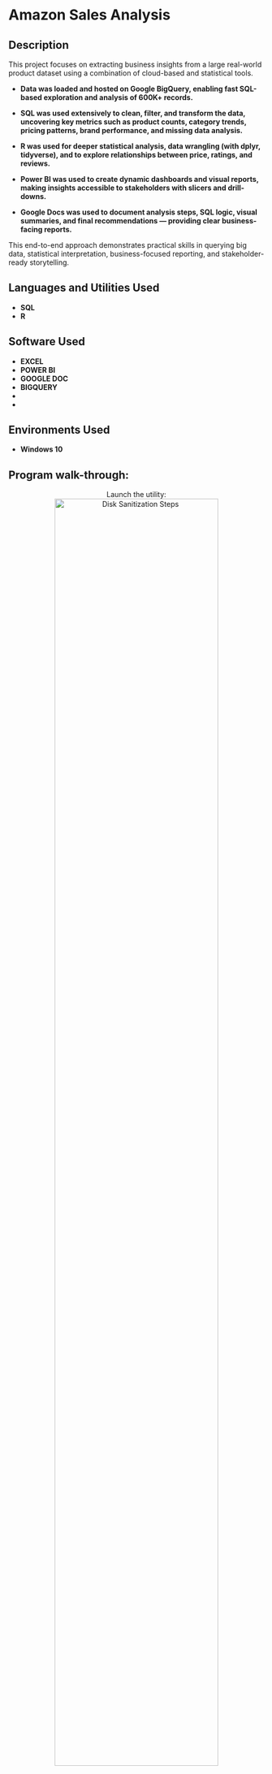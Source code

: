 

<h1>Amazon Sales Analysis</h1>



<h2>Description</h2>
This project focuses on extracting business insights from a large real-world product dataset using a combination of cloud-based and statistical tools.

- <b>Data was loaded and hosted on Google BigQuery, enabling fast SQL-based exploration and analysis of 600K+ records.</b>

- <b>SQL was used extensively to clean, filter, and transform the data, uncovering key metrics such as product counts, category trends, pricing patterns, brand performance, and missing data analysis.</b>

- <b>R was used for deeper statistical analysis, data wrangling (with dplyr, tidyverse), and to explore relationships between price, ratings, and reviews.</b>

- <b>Power BI was used to create dynamic dashboards and visual reports, making insights accessible to stakeholders with slicers and drill-downs.</b>

- <b>Google Docs was used to document analysis steps, SQL logic, visual summaries, and final recommendations — providing clear business-facing reports.</b>

This end-to-end approach demonstrates practical skills in querying big data, statistical interpretation, business-focused reporting, and stakeholder-ready storytelling.</b>
<br />


<h2>Languages and Utilities Used</h2>

- <b>SQL</b> 
- <b>R</b>

<h2> Software Used</h2>

- <b>EXCEL</b> 
- <b>POWER BI</b>
- <b>GOOGLE DOC</b>
- <b>BIGQUERY</b>
- <b></b>
- <b></b>

<h2>Environments Used </h2>

- <b>Windows 10</b> 

<h2>Program walk-through:</h2>

<p align="center">
Launch the utility: <br/>
<img src="https://i.imgur.com/62TgaWL.png" height="80%" width="80%" alt="Disk Sanitization Steps"/>
<br />
<br />
Select the disk:  <br/>
<img src="https://i.imgur.com/tcTyMUE.png" height="80%" width="80%" alt="Disk Sanitization Steps"/>
<br />
<br />
Enter the number of passes: <br/>
<img src="https://i.imgur.com/nCIbXbg.png" height="80%" width="80%" alt="Disk Sanitization Steps"/>
<br />
<br />
Confirm your selection:  <br/>
<img src="https://i.imgur.com/cdFHBiU.png" height="80%" width="80%" alt="Disk Sanitization Steps"/>
<br />
<br />
Wait for process to complete (may take some time):  <br/>
<img src="https://i.imgur.com/JL945Ga.png" height="80%" width="80%" alt="Disk Sanitization Steps"/>
<br />
<br />
Sanitization complete:  <br/>
<img src="https://i.imgur.com/K71yaM2.png" height="80%" width="80%" alt="Disk Sanitization Steps"/>
<br />
<br />
Observe the wiped disk:  <br/>
<img src="https://i.imgur.com/AeZkvFQ.png" height="80%" width="80%" alt="Disk Sanitization Steps"/>
</p>

<!--
 ```diff
- text in red
+ text in green
! text in orange
# text in gray
@@ text in purple (and bold)@@
```
--!>
